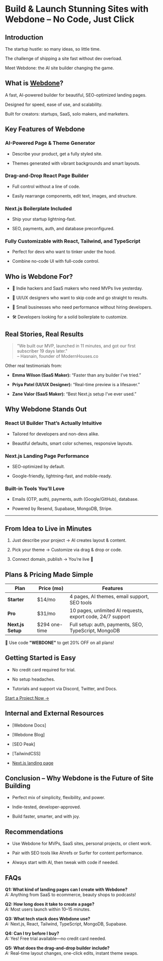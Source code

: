 



# Build & Launch Stunning Sites with Webdone – No Code, Just Click

## Introduction

The startup hustle: so many ideas, so little time.

The challenge of shipping a site fast without dev overload.

Meet Webdone: the AI site builder changing the game.



## What is [Webdone](https://www.webd.one/)?

A fast, AI-powered builder for beautiful, SEO-optimized landing pages.

Designed for speed, ease of use, and scalability.

Built for creators: startups, SaaS, solo makers, and marketers.



## Key Features of Webdone

### AI-Powered Page & Theme Generator

- Describe your product, get a fully styled site.

- Themes generated with vibrant backgrounds and smart layouts.

### Drag-and-Drop React Page Builder

- Full control without a line of code.

- Easily rearrange components, edit text, images, and structure.

### Next.js Boilerplate Included

- Ship your startup lightning-fast.

- SEO, payments, auth, and database preconfigured.

### Fully Customizable with React, Tailwind, and TypeScript

- Perfect for devs who want to tinker under the hood.

- Combine no-code UI with full-code control.



## Who is Webdone For?

- 🧠 Indie hackers and SaaS makers who need MVPs live yesterday.

- 🎨 UI/UX designers who want to skip code and go straight to results.

- 💼 Small businesses who need performance without hiring developers.

- 🛠️ Developers looking for a solid boilerplate to customize.



## Real Stories, Real Results

> "We built our MVP, launched in 11 minutes, and got our first subscriber 19 days later."  
> – Hasnain, founder of ModernHouses.co

Other real testimonials from:

- **Emma Wilson (SaaS Maker):** “Faster than any builder I’ve tried.”

- **Priya Patel (UI/UX Designer):** “Real-time preview is a lifesaver.”

- **Zane Valor (SaaS Maker):** “Best Next.js setup I’ve ever used.”



## Why Webdone Stands Out

### React UI Builder That’s Actually Intuitive

- Tailored for developers and non-devs alike.

- Beautiful defaults, smart color schemes, responsive layouts.

### Next.js Landing Page Performance

- SEO-optimized by default.

- Google-friendly, lightning-fast, and mobile-ready.

### Built-in Tools You’ll Love

- Emails (OTP, auth), payments, auth (Google/GitHub), database.

- Powered by Resend, Supabase, MongoDB, Stripe.

---

## From Idea to Live in Minutes

1. Just describe your project → AI creates layout & content.

2. Pick your theme → Customize via drag & drop or code.

3. Connect domain, publish → You’re live 🚀



## Plans & Pricing Made Simple

| Plan             | Price (mo) | Features                                                                 |
|------------------|------------|--------------------------------------------------------------------------|
| **Starter**      | $14/mo     | 4 pages, AI themes, email support, SEO tools                             |
| **Pro**          | $31/mo     | 10 pages, unlimited AI requests, export code, 24/7 support               |
| **Next.js Setup**| $294 one-time | Full setup: auth, payments, SEO, TypeScript, MongoDB                 |

🎉 Use code **"WEBDONE"** to get 20% OFF on all plans!



## Getting Started is Easy

- No credit card required for trial.

- No setup headaches.

- Tutorials and support via Discord, Twitter, and Docs.

[Start a Project Now →](#)



## Internal and External Resources

- [Webdone Docs]

- [Webdone Blog]

- [SEO Peak]

- [TailwindCSS]

- [Next.js landing page](www.webd.one/blog/next-js-landing-page-template)



## Conclusion – Why Webdone is the Future of Site Building

- Perfect mix of simplicity, flexibility, and power.

- Indie-tested, developer-approved.

- Build faster, smarter, and with joy.



## Recommendations

- Use Webdone for MVPs, SaaS sites, personal projects, or client work.

- Pair with SEO tools like Ahrefs or Surfer for content performance.

- Always start with AI, then tweak with code if needed.



## FAQs

**Q1: What kind of landing pages can I create with Webdone?**  
*A:* Anything from SaaS to ecommerce, beauty shops to podcasts!

**Q2: How long does it take to create a page?**  
*A:* Most users launch within 10–15 minutes.

**Q3: What tech stack does Webdone use?**  
*A:* Next.js, React, Tailwind, TypeScript, MongoDB, Supabase.

**Q4: Can I try before I buy?**  
*A:* Yes! Free trial available—no credit card needed.

**Q5: What does the drag-and-drop builder include?**  
*A:* Real-time layout changes, one-click edits, instant theme swaps.

